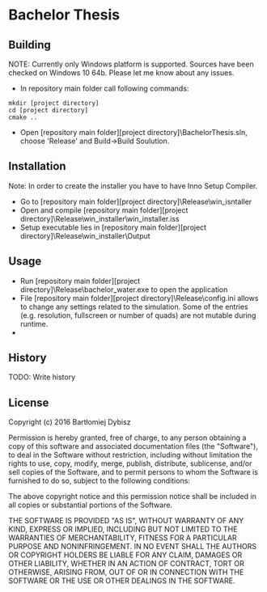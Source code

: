 # Bachelor Thesis

## Building
NOTE: Currently only Windows platform is supported. Sources have been checked on Windows 10 64b.
Please let me know about any issues.
- In repository main folder call following commands:
```
mkdir [project directory]
cd [project directory]
cmake ..
```
- Open [repository main folder]\[project directory]\BachelorThesis.sln, choose 'Release' and Build->Build Soulution.

## Installation
Note: In order to create the installer you have to have Inno Setup Compiler.
- Go to [repository main folder]\[project directory]\Release\win_isntaller
- Open and compile [repository main folder]\[project directory]\Release\win_installer\win_installer.iss
- Setup executable lies in [repository main folder]\[project directory]\Release\win_installer\Output 

## Usage
- Run [repository main folder]\[project directory]\Release\bachelor_water.exe to open the application
- File [repository main folder]\[project directory]\Release\config.ini allows to change any settings related to the simulation. Some of the entries (e.g. resolution, fullscreen or number of quads) are not mutable during runtime.
- 

## History
TODO: Write history

## License
Copyright (c) 2016 Bartłomiej Dybisz


Permission is hereby granted, free of charge, to any person obtaining a copy of this software and associated documentation files (the "Software"), to deal in the Software without restriction, including without limitation the rights to use, copy, modify, merge, publish, distribute, sublicense, and/or sell copies of the Software, and to permit persons to whom the Software is furnished to do so, subject to the following conditions:

The above copyright notice and this permission notice shall be included in all copies or substantial portions of the Software.

THE SOFTWARE IS PROVIDED "AS IS", WITHOUT WARRANTY OF ANY KIND, EXPRESS OR IMPLIED, INCLUDING BUT NOT LIMITED TO THE WARRANTIES OF MERCHANTABILITY, FITNESS FOR A PARTICULAR PURPOSE AND NONINFRINGEMENT. IN NO EVENT SHALL THE AUTHORS OR COPYRIGHT HOLDERS BE LIABLE FOR ANY CLAIM, DAMAGES OR OTHER LIABILITY, WHETHER IN AN ACTION OF CONTRACT, TORT OR OTHERWISE, ARISING FROM, OUT OF OR IN CONNECTION WITH THE SOFTWARE OR THE USE OR OTHER DEALINGS IN THE SOFTWARE.
